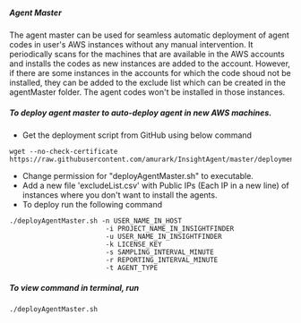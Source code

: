 ##### Agent Master
The agent master can be used for seamless automatic deployment of agent codes in user's AWS instances without any manual intervention. It periodically scans for the machines that are available in the AWS accounts and installs the codes as new instances are added to the account. However, if there are some instances in the accounts for which the code shoud not be installed, they can be added to the exclude list which can be created in the agentMaster folder. The agent codes won't be installed in those instances.



##### To deploy agent master to auto-deploy agent in new AWS machines.

- Get the deployment script from GitHub using below command
```
wget --no-check-certificate https://raw.githubusercontent.com/amurark/InsightAgent/master/deployment/deployAgentMaster.sh
```
- Change permission for "deployAgentMaster.sh" to executable.
- Add a new file 'excludeList.csv' with Public IPs (Each IP in a new line) of instances where you don't want to install the agents.
- To deploy run the following command
```
./deployAgentMaster.sh -n USER_NAME_IN_HOST
                        -i PROJECT_NAME_IN_INSIGHTFINDER
                        -u USER_NAME_IN_INSIGHTFINDER
                        -k LICENSE_KEY
                        -s SAMPLING_INTERVAL_MINUTE
                        -r REPORTING_INTERVAL_MINUTE
                        -t AGENT_TYPE
```
##### To view command in terminal, run
```
./deployAgentMaster.sh
```
